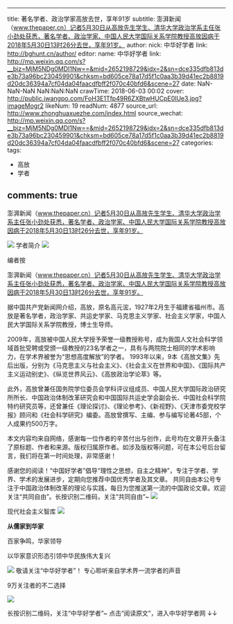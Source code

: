 
---
title: 著名学者、政治学家高放去世，享年91岁
subtitle: 澎湃新闻（www.thepaper.cn）记者5月30日从高放先生学生、清华大学政治学系主任张小劲处获悉，著名学者、政治学家、中国人民大学国际关系学院教授高放因病于2018年5月30日13时26分去世，享年91岁。
author: 
  nick: 中华好学者
  link: http://bghunt.cn/author/
editor: 
  name: 中华好学者
  link: http://mp.weixin.qq.com/s?__biz=MjM5NDg0MDI1Nw==&mid=2652198729&idx=2&sn=dce335dfb813de3b73a96bc230459901&chksm=bd605ce78a17d5f1c0aa3b39d41ec2b8819d20dc36394a7cf04da04faacdfbff2f070c40bfd6&scene=27
date: NaN-NaN-NaN NaN:NaN:NaN
crawTime: 2018-06-03 00:02
cover: http://public.iwangpo.com/FoH3E1Tfp49R6ZXBtwHUCpE0lUe3.jpg?imageMogr2
likeNum: 19
readNum: 4877
source_url: http://www.zhonghuaxuezhe.com/index.html
source_wechat: http://mp.weixin.qq.com/s?__biz=MjM5NDg0MDI1Nw==&mid=2652198729&idx=2&sn=dce335dfb813de3b73a96bc230459901&chksm=bd605ce78a17d5f1c0aa3b39d41ec2b8819d20dc36394a7cf04da04faacdfbff2f070c40bfd6&scene=27
categories: 
tags: 
  - 高放
  - 学者
 
comments: true
---
澎湃新闻（www.thepaper.cn）记者5月30日从高放先生学生、清华大学政治学系主任张小劲处获悉，著名学者、政治学家、中国人民大学国际关系学院教授高放因病于2018年5月30日13时26分去世，享年91岁。
<!--more-->
![](http://public.iwangpo.com/FudmCe9IALS25d-8xnUvqzWSXTOV.jpg?imageView2/2/w/600)
学者简介
![](http://public.iwangpo.com/FpBhqtCxrfcpB5ZB5ogSU2LsOyMW.jpg?imageView2/2/w/600)

编者按

澎湃新闻（www.thepaper.cn）记者5月30日从高放先生学生、清华大学政治学系主任张小劲处获悉，著名学者、政治学家、中国人民大学国际关系学院教授高放因病于2018年5月30日13时26分去世，享年91岁。

据中国共产党新闻网介绍，高放，原名高元浤，1927年2月生于福建省福州市。高放是著名学者，政治学家、共运史学家、马克思主义学家、社会主义学家，中国人民大学国际关系学院教授，博士生导师。

2009年，高放被中国人民大学授予荣誉一级教授称号，成为我国人文社会科学领域首批受聘或受颁一级教授的23名学者之一，具有与两院院士相同的学术影响力，在学术界被誉为“思想高度解放”的学者。
1993年以来，9本《高放文集》先后出版，分别为《马克思主义与社会主义》、《社会主义在世界和中国》、《国际共产主义运动别史》、《纵览世界风云》、《高放政治学论萃》等。

此外，高放曾兼任国务院学位委员会学科评议组成员、中国人民大学国际政治研究所所长、中国政治体制改革研究会和中国国际共运史学会副会长、中国社会科学院特约研究员等，还曾兼任《理论探讨》、《理论参考》、《新视野》、《天津市委党校学报》顾问和《社会科学研究》编委。高放曾撰写、主编、参与编写论著45部，个人成果约500万字。

本文内容均来自网络，感谢每一位作者的辛苦付出与创作，此号均在文章开头备注了原标题、作者和来源。版权归属原作者。如涉及版权等问题，可在本公号后台留言，我们将在第一时间处理，非常感谢！

感谢您的阅读！“中国好学者”倡导“理性之思想，自主之精神”，专注于学者、学界、学术的发展进步，定期向您推荐中国优秀学者及其文章。
共同自由本公号专注于中国政治体制改革的理论与实践，每日为您推送第一流的中国政论文章。欢迎关注“共同自由”。长按识别二维码，关注“共同自由”~
![](http://public.iwangpo.com/FsotZJ2f81WxoWAZ-aohjVacwyPC.jpg?imageView2/2/w/600)

现代社会主义智库
![](http://public.iwangpo.com/FsotZJ2f81WxoWAZ-aohjVacwyPC.jpg?imageView2/2/w/600)

**从儒家到华家**

百家争鸣，华家领导

以华家意识形态引领中华民族伟大复兴

![](http://public.iwangpo.com/Fr8HAdzQxY-8x-YPqCITfzy4j5xu.jpg?imageView2/2/w/600)
敬请关注“中华好学者”！
专心聆听来自学术界一流学者的声音

9万关注者的不二选择

![](http://public.iwangpo.com/FqIqwwpm9ZIdkMLse7Q7Qal8IGed.jpg?imageView2/2/w/600)

长按识别二维码，关注“中华好学者”~
点击“阅读原文”，进入中华好学者网
↓↓
    